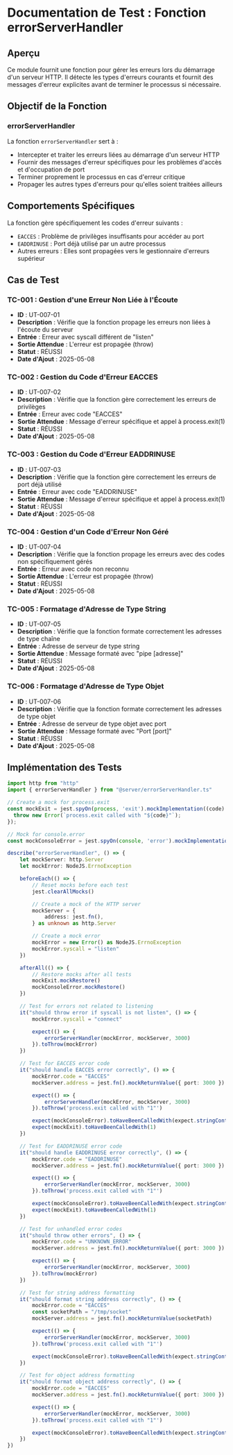 # Documentation de Test : Fonction errorServerHandler

## Aperçu
Ce module fournit une fonction pour gérer les erreurs lors du démarrage d'un serveur HTTP. Il détecte les types d'erreurs courants et fournit des messages d'erreur explicites avant de terminer le processus si nécessaire.

## Objectif de la Fonction

### errorServerHandler
La fonction `errorServerHandler` sert à :
- Intercepter et traiter les erreurs liées au démarrage d'un serveur HTTP
- Fournir des messages d'erreur spécifiques pour les problèmes d'accès et d'occupation de port
- Terminer proprement le processus en cas d'erreur critique
- Propager les autres types d'erreurs pour qu'elles soient traitées ailleurs

## Comportements Spécifiques
La fonction gère spécifiquement les codes d'erreur suivants :
- `EACCES` : Problème de privilèges insuffisants pour accéder au port
- `EADDRINUSE` : Port déjà utilisé par un autre processus
- Autres erreurs : Elles sont propagées vers le gestionnaire d'erreurs supérieur

## Cas de Test

### TC-001 : Gestion d'une Erreur Non Liée à l'Écoute
- **ID** : UT-007-01
- **Description** : Vérifie que la fonction propage les erreurs non liées à l'écoute du serveur
- **Entrée** : Erreur avec syscall différent de "listen"
- **Sortie Attendue** : L'erreur est propagée (throw)
- **Statut** : RÉUSSI
- **Date d'Ajout** : 2025-05-08

### TC-002 : Gestion du Code d'Erreur EACCES
- **ID** : UT-007-02
- **Description** : Vérifie que la fonction gère correctement les erreurs de privilèges
- **Entrée** : Erreur avec code "EACCES"
- **Sortie Attendue** : Message d'erreur spécifique et appel à process.exit(1)
- **Statut** : RÉUSSI
- **Date d'Ajout** : 2025-05-08

### TC-003 : Gestion du Code d'Erreur EADDRINUSE
- **ID** : UT-007-03
- **Description** : Vérifie que la fonction gère correctement les erreurs de port déjà utilisé
- **Entrée** : Erreur avec code "EADDRINUSE"
- **Sortie Attendue** : Message d'erreur spécifique et appel à process.exit(1)
- **Statut** : RÉUSSI
- **Date d'Ajout** : 2025-05-08

### TC-004 : Gestion d'un Code d'Erreur Non Géré
- **ID** : UT-007-04
- **Description** : Vérifie que la fonction propage les erreurs avec des codes non spécifiquement gérés
- **Entrée** : Erreur avec code non reconnu
- **Sortie Attendue** : L'erreur est propagée (throw)
- **Statut** : RÉUSSI
- **Date d'Ajout** : 2025-05-08

### TC-005 : Formatage d'Adresse de Type String
- **ID** : UT-007-05
- **Description** : Vérifie que la fonction formate correctement les adresses de type chaîne
- **Entrée** : Adresse de serveur de type string
- **Sortie Attendue** : Message formaté avec "pipe [adresse]"
- **Statut** : RÉUSSI
- **Date d'Ajout** : 2025-05-08

### TC-006 : Formatage d'Adresse de Type Objet
- **ID** : UT-007-06
- **Description** : Vérifie que la fonction formate correctement les adresses de type objet
- **Entrée** : Adresse de serveur de type objet avec port
- **Sortie Attendue** : Message formaté avec "Port [port]"
- **Statut** : RÉUSSI
- **Date d'Ajout** : 2025-05-08

## Implémentation des Tests

```typescript
import http from "http"
import { errorServerHandler } from "@server/errorServerHandler.ts"

// Create a mock for process.exit
const mockExit = jest.spyOn(process, 'exit').mockImplementation((code) => {
  throw new Error(`process.exit called with "${code}"`);
});

// Mock for console.error
const mockConsoleError = jest.spyOn(console, 'error').mockImplementation(() => {});

describe("errorServerHandler", () => {
	let mockServer: http.Server
	let mockError: NodeJS.ErrnoException

	beforeEach(() => {
		// Reset mocks before each test
		jest.clearAllMocks()

		// Create a mock of the HTTP server
		mockServer = {
			address: jest.fn(),
		} as unknown as http.Server

		// Create a mock error
		mockError = new Error() as NodeJS.ErrnoException
		mockError.syscall = "listen"
	})

	afterAll(() => {
		// Restore mocks after all tests
		mockExit.mockRestore()
		mockConsoleError.mockRestore()
	})

	// Test for errors not related to listening
	it("should throw error if syscall is not listen", () => {
		mockError.syscall = "connect"

		expect(() => {
			errorServerHandler(mockError, mockServer, 3000)
		}).toThrow(mockError)
	})

	// Test for EACCES error code
	it("should handle EACCES error correctly", () => {
		mockError.code = "EACCES"
		mockServer.address = jest.fn().mockReturnValue({ port: 3000 })

		expect(() => {
			errorServerHandler(mockError, mockServer, 3000)
		}).toThrow('process.exit called with "1"')

		expect(mockConsoleError).toHaveBeenCalledWith(expect.stringContaining("requires elevated privileges"))
		expect(mockExit).toHaveBeenCalledWith(1)
	})

	// Test for EADDRINUSE error code
	it("should handle EADDRINUSE error correctly", () => {
		mockError.code = "EADDRINUSE"
		mockServer.address = jest.fn().mockReturnValue({ port: 3000 })

		expect(() => {
			errorServerHandler(mockError, mockServer, 3000)
		}).toThrow('process.exit called with "1"')

		expect(mockConsoleError).toHaveBeenCalledWith(expect.stringContaining("is already in use"))
		expect(mockExit).toHaveBeenCalledWith(1)
	})

	// Test for unhandled error codes
	it("should throw other errors", () => {
		mockError.code = "UNKNOWN_ERROR"
		mockServer.address = jest.fn().mockReturnValue({ port: 3000 })

		expect(() => {
			errorServerHandler(mockError, mockServer, 3000)
		}).toThrow(mockError)
	})

	// Test for string address formatting
	it("should format string address correctly", () => {
		mockError.code = "EACCES"
		const socketPath = "/tmp/socket"
		mockServer.address = jest.fn().mockReturnValue(socketPath)

		expect(() => {
			errorServerHandler(mockError, mockServer, 3000)
		}).toThrow('process.exit called with "1"')

		expect(mockConsoleError).toHaveBeenCalledWith(expect.stringContaining(`pipe ${socketPath}`))
	})

	// Test for object address formatting
	it("should format object address correctly", () => {
		mockError.code = "EACCES"
		mockServer.address = jest.fn().mockReturnValue({ port: 3000 })

		expect(() => {
			errorServerHandler(mockError, mockServer, 3000)
		}).toThrow('process.exit called with "1"')

		expect(mockConsoleError).toHaveBeenCalledWith(expect.stringContaining("Port"))
	})
})